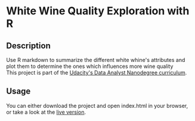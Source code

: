 # White Wine Quality Exploration with R 
## Description
Use R markdown to summarize the different white whine's attributes and plot them to determine the ones which influences more wine quality  
This project is part of the [Udacity's Data Analyst Nanodegree curriculum](https://www.udacity.com/nanodegrees-new-s/nd002).  
## Usage
You can either download the project and open index.html in your browser, or take a look at the [live version](http://chomnoue.github.io/WhiteWineQualityExplorationWithR/).